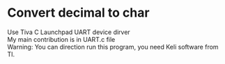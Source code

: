 # Convert decimal to char
Use Tiva C Launchpad UART device dirver <br/>
My main contribution is in UART.c file <br/>
Warning: You can direction run this program, you need Keli software from TI. <br/>